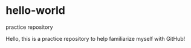 # hello-world
practice repository

Hello, this is a practice repository to help familiarize myself with GitHub! 
